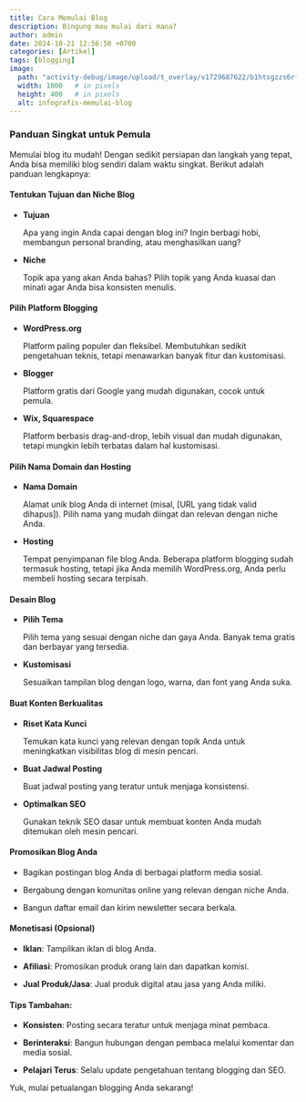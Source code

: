 ```yaml
---
title: Cara Memulai Blog
description: Bingung mau mulai dari mana?
author: admin
date: 2024-10-21 12:56:50 +0700
categories: [Artikel]
tags: [blogging]
image:
  path: "activity-debug/image/upload/t_overlay/v1729687622/b1htsgzzs6rfubuquruv.jpg"
  width: 1000   # in pixels
  height: 400   # in pixels
  alt: infografis-memulai-blog
---
```



### Panduan Singkat untuk Pemula
    
Memulai blog itu mudah! Dengan sedikit persiapan dan langkah yang tepat, Anda bisa memiliki blog sendiri dalam waktu singkat. Berikut adalah panduan lengkapnya:


#### Tentukan Tujuan dan Niche Blog

- **Tujuan**
  
  Apa yang ingin Anda capai dengan blog ini? Ingin berbagi hobi, membangun personal branding, atau menghasilkan uang?

- **Niche**
  
  Topik apa yang akan Anda bahas? Pilih topik yang Anda kuasai dan minati agar Anda bisa konsisten menulis.


#### Pilih Platform Blogging
- **WordPress.org**
  
  Platform paling populer dan fleksibel. Membutuhkan sedikit pengetahuan teknis, tetapi menawarkan banyak fitur dan kustomisasi.

- **Blogger** 
  
  Platform gratis dari Google yang mudah digunakan, cocok untuk pemula.
   
- **Wix, Squarespace**
  
  Platform berbasis drag-and-drop, lebih visual dan mudah digunakan, tetapi mungkin lebih terbatas dalam hal kustomisasi.


#### Pilih Nama Domain dan Hosting
    
- **Nama Domain**
  
  Alamat unik blog Anda di internet (misal, [URL yang tidak valid dihapus]). Pilih nama yang mudah diingat dan relevan dengan niche Anda.

- **Hosting**
  
  Tempat penyimpanan file blog Anda. Beberapa platform blogging sudah termasuk hosting, tetapi jika Anda memilih WordPress.org, Anda perlu membeli hosting secara terpisah.


#### Desain Blog

- **Pilih Tema**

  Pilih tema yang sesuai dengan niche dan gaya Anda. Banyak tema gratis dan berbayar yang tersedia.

- **Kustomisasi**

  Sesuaikan tampilan blog dengan logo, warna, dan font yang Anda suka.


#### Buat Konten Berkualitas

- **Riset Kata Kunci**

  Temukan kata kunci yang relevan dengan topik Anda untuk meningkatkan visibilitas blog di mesin pencari.

- **Buat Jadwal Posting**

  Buat jadwal posting yang teratur untuk menjaga konsistensi.

- **Optimalkan SEO**

  Gunakan teknik SEO dasar untuk membuat konten Anda mudah ditemukan oleh mesin pencari.


#### Promosikan Blog Anda

- Bagikan postingan blog Anda di berbagai platform media sosial.

- Bergabung dengan komunitas online yang relevan dengan niche Anda.

- Bangun daftar email dan kirim newsletter secara berkala.



#### Monetisasi (Opsional)

- **Iklan**: Tampilkan iklan di blog Anda.

- **Afiliasi**: Promosikan produk orang lain dan dapatkan komisi.

- **Jual Produk/Jasa**: Jual produk digital atau jasa yang Anda miliki.

#### Tips Tambahan:

- **Konsisten**: Posting secara teratur untuk menjaga minat pembaca.

- **Berinteraksi**: Bangun hubungan dengan pembaca melalui komentar dan media sosial.

- **Pelajari Terus**: Selalu update pengetahuan tentang blogging dan SEO.


Yuk, mulai petualangan blogging Anda sekarang!